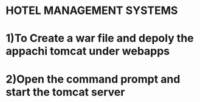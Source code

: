 # HOTEL MANAGEMENT SYSTEMS 

# 1)To Create a war file and depoly the appachi tomcat under webapps 
# 2)Open the command prompt and start the tomcat server
